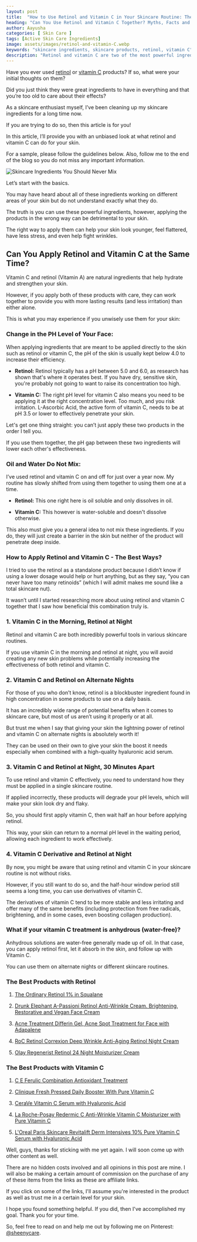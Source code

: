 ```yaml
---
layout: post
title:  "How to Use Retinol and Vitamin C in Your Skincare Routine: The Right and Wrong Way to Apply Them"
heading: "Can You Use Retinol and Vitamin C Together? Myths, Facts and Products"
author: Aayusha
categories: [ Skin Care ]
tags: [Active Skin Care Ingredients]
image: assets/images/retinol-and-vitamin-C.webp
keywords: "skincare ingredients, skincare products, retinol, vitamin C"
description: "Retinol and vitamin C are two of the most powerful ingredients for your skin. Both are known to fight wrinkles, build collagen and fade dark spots." 
---
```


Have you ever used <a href="https://www.sheenyskincare.com/retinol-in-skin-care-uses-benefits/" rel="dofollow" target="blank">retinol</a> or <a href="https://www.sheenyskincare.com/vitamin-c-benefits-for-skin/" rel="dofollow" target="blank">vitamin C</a> products? If so, what were your initial thoughts on them?

Did you just think they were great ingredients to have in everything and that you’re too old to care about their effects?

As a skincare enthusiast myself, I’ve been cleaning up my skincare ingredients for a long time now.

If you are trying to do so, then this article is for you! 

In this article, I’ll provide you with an unbiased look at what retinol and vitamin C can do for your skin.

For a sample, please follow the guidelines below. Also, follow me to the end of the blog so you do not miss any important information.


![Skincare Ingredients You Should Never Mix](/assets/images/skincare-ingredients-that-dont-go-well-together.png "Skincare Ingredients You Should Never Mix")

Let’s start with the basics.

You may have heard about all of these ingredients working on different areas of your skin but do not understand exactly what they do.

The truth is you can use these powerful ingredients, however, applying the products in the wrong way can be detrimental to your skin. 

The right way to apply them can help your skin look younger, feel flattered, have less stress, and even help fight wrinkles.

## Can You Apply Retinol and Vitamin C at the Same Time?

Vitamin C and retinol (Vitamin A) are natural ingredients that help hydrate and strengthen your skin.

However, if you apply both of these products with care, they can work together to provide you with more lasting results (and less irritation) than either alone.

This is what you may experience if you unwisely use them for your skin:

### Change in the PH Level of Your Face: 
When applying ingredients that are meant to be applied directly to the skin such as retinol or vitamin C, the pH of the skin is usually kept below 4.0 to increase their efficiency.

* <b>Retinol:</b> Retinol typically has a pH between 5.0 and 6.0, as research has shown that's where it operates best. If you have dry, sensitive skin, you're probably not going to want to raise its concentration too high.

* <b>Vitamin C:</b> The right pH level for vitamin C also means you need to be applying it at the right concentration level. Too much, and you risk irritation. L-Ascorbic Acid, the active form of vitamin C, needs to be at pH 3.5 or lower to effectively penetrate your skin.

Let's get one thing straight: you can’t just apply these two products in the order I tell you. 

If you use them together, the pH gap between these two ingredients will lower each other's effectiveness.

### Oil and Water Do Not Mix:

I’ve used retinol and vitamin C on and off for just over a year now. My routine has slowly shifted from using them together to using them one at a time. 

* <b>Retinol:</b> This one right here is oil soluble and only dissolves in oil.

* <b>Vitamin C:</b> This however is water-soluble and doesn't dissolve otherwise.

This also must give you a general idea to not mix these ingredients. If you do, they will just create a barrier in the skin but neither of the product will penetrate deep inside.

### How to Apply Retinol and Vitamin C - The Best Ways? 

I tried to use the retinol as a standalone product because I didn’t know if using a lower dosage would help or hurt anything, but as they say, “you can never have too many retinoids” (which I will admit makes me sound like a total skincare nut).

It wasn’t until I started researching more about using retinol and vitamin C together that I saw how beneficial this combination truly is.

### 1. Vitamin C in the Morning, Retinol at Night

Retinol and vitamin C are both incredibly powerful tools in various skincare routines.

If you use vitamin C in the morning and retinol at night, you will avoid creating any new skin problems while potentially increasing the effectiveness of both retinol and vitamin C.

### 2. Vitamin C and Retinol on Alternate Nights

For those of you who don’t know, retinol is a blockbuster ingredient found in high concentration in some products to use on a daily basis.

It has an incredibly wide range of potential benefits when it comes to skincare care, but most of us aren’t using it properly or at all.

But trust me when I say that giving your skin the lightning power of retinol and vitamin C on alternate nights is absolutely worth it! 

They can be used on their own to give your skin the boost it needs especially when combined with a high-quality hyaluronic acid serum.

### 3. Vitamin C and Retinol at Night, 30 Minutes Apart

To use retinol and vitamin C effectively, you need to understand how they must be applied in a single skincare routine. 

If applied incorrectly, these products will degrade your pH levels, which will make your skin look dry and flaky.

So, you should first apply vitamin C, then wait half an hour before applying retinol.

This way, your skin can return to a normal pH level in the waiting period, allowing each ingredient to work effectively.

### 4. Vitamin C Derivative and Retinol at Night

By now, you might be aware that using retinol and vitamin C in your skincare routine is not without risks.

However, if you still want to do so, and the half-hour window period still seems a long time, you can use derivatives of vitamin C.

The derivatives of vitamin C tend to be more stable and less irritating and offer many of the same benefits (including protection from free radicals, brightening, and in some cases, even boosting collagen production).

### What if your vitamin C treatment is anhydrous (water-free)?
Anhydrous solutions are water-free generally made up of oil. In that case, you can apply retinol first, let it absorb in the skin, and follow up with Vitamin C.

You can use them on alternate nights or different skincare routines.

### The Best Products with Retinol

1. <a target="_blank" href="https://www.amazon.com/gp/product/B0779YGB2G/ref=as_li_tl?ie=UTF8&camp=1789&creative=9325&creativeASIN=B0779YGB2G&linkCode=as2&tag=sheenycare-20&linkId=3272b1c882846b1995c21478626e9911">The Ordinary Retinol 1% in Squalane</a>


2. <a target="_blank" href="https://www.amazon.com/gp/product/B07KZSP4ZG/ref=as_li_tl?ie=UTF8&camp=1789&creative=9325&creativeASIN=B07KZSP4ZG&linkCode=as2&tag=sheenycare-20&linkId=17c0a129fb2420af37fa4ec34b5316fc">Drunk Elephant A-Passioni Retinol Anti-Wrinkle Cream. Brightening, Restorative and Vegan Face Cream</a>

3. <a target="_blank" href="https://www.amazon.com/gp/product/B07L1PHSY9/ref=as_li_tl?ie=UTF8&camp=1789&creative=9325&creativeASIN=B07L1PHSY9&linkCode=as2&tag=sheenycare-20&linkId=f6b758f2a2f99b43d6638ff76338481c">Acne Treatment Differin Gel, Acne Spot Treatment for Face with Adapalene</a>

4. <a target="_blank" href="https://www.amazon.com/gp/product/B00027DMI8/ref=as_li_tl?ie=UTF8&camp=1789&creative=9325&creativeASIN=B00027DMI8&linkCode=as2&tag=sheenycare-20&linkId=41586a542cd2380e359f483bcf05ebd7">RoC Retinol Correxion Deep Wrinkle Anti-Aging Retinol Night Cream</a>

5. <a target="_blank" href="https://www.amazon.com/gp/product/B08147WH37/ref=as_li_tl?ie=UTF8&camp=1789&creative=9325&creativeASIN=B08147WH37&linkCode=as2&tag=sheenycare-20&linkId=62cf8f00bd6efbc8fe0a779830350cde">Olay Regenerist Retinol 24 Night Moisturizer Cream</a>


### The Best Products with Vitamin C

1. <a target="_blank" href="https://www.amazon.com/gp/product/B000F6NX94/ref=as_li_tl?ie=UTF8&camp=1789&creative=9325&creativeASIN=B000F6NX94&linkCode=as2&tag=sheenycare-20&linkId=93e4584e17291e553db0ff85304ef0d2">C E Ferulic Combination Antioxidant Treatment</a>

2. <a target="_blank" href="https://www.amazon.com/gp/product/B078KP3NSW/ref=as_li_tl?ie=UTF8&camp=1789&creative=9325&creativeASIN=B078KP3NSW&linkCode=as2&tag=sheenycare-20&linkId=c800cb20c53896c073fb4f527d707497">Clinique Fresh Pressed Daily Booster With Pure Vitamin C</a>

3. <a target="_blank" href="https://www.amazon.com/gp/product/B07PNCCLD2/ref=as_li_tl?ie=UTF8&camp=1789&creative=9325&creativeASIN=B07PNCCLD2&linkCode=as2&tag=sheenycare-20&linkId=61b61d0472e05aa363adb2ba896f2bd1">CeraVe Vitamin C Serum with Hyaluronic Acid</a>

4. <a target="_blank" href="https://www.amazon.com/gp/product/B0038COKQ2/ref=as_li_tl?ie=UTF8&camp=1789&creative=9325&creativeASIN=B0038COKQ2&linkCode=as2&tag=sheenycare-20&linkId=2d1cd4c41fce767f0edf3794877b0e15">La Roche-Posay Redermic C Anti-Wrinkle Vitamin C Moisturizer with Pure Vitamin C</a>

5. <a target="_blank" href="https://www.amazon.com/gp/product/B07GBNTPRY/ref=as_li_tl?ie=UTF8&camp=1789&creative=9325&creativeASIN=B07GBNTPRY&linkCode=as2&tag=sheenycare-20&linkId=f67010cc577d56c7d290a52f6d844f73">L'Oreal Paris Skincare Revitalift Derm Intensives 10% Pure Vitamin C Serum with Hyaluronic Acid</a>

Well, guys, thanks for sticking with me yet again. I will soon come up with other content as well.

There are no hidden costs involved and all opinions in this post are mine. I will also be making a certain amount of commission on the purchase of any of these items from the links as these are affiliate links.

If you click on some of the links, I'll assume you're interested in the product as well as trust me in a certain level for your skin.

I hope you found something helpful. If you did, then I've accomplished my goal. Thank you for your time.

So, feel free to read on and help me out by following me on Pinterest: <a target="_blank" href="www.pinterest.com/sheenycare/"> @sheenycare</a>.
